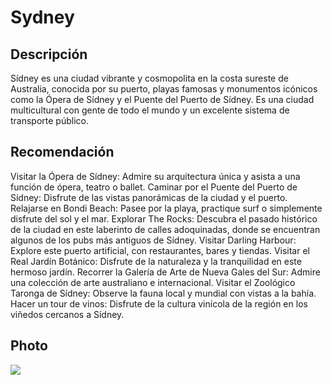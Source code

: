 # Sydney

## Descripción
Sídney es una ciudad vibrante y cosmopolita en la costa sureste de Australia, conocida por su puerto, playas famosas y monumentos icónicos como la Ópera de Sídney y el Puente del Puerto de Sídney. Es una ciudad multicultural con gente de todo el mundo y un excelente sistema de transporte público. 

## Recomendación
Visitar la Ópera de Sídney: Admire su arquitectura única y asista a una función de ópera, teatro o ballet. 
Caminar por el Puente del Puerto de Sídney: Disfrute de las vistas panorámicas de la ciudad y el puerto. 
Relajarse en Bondi Beach: Pasee por la playa, practique surf o simplemente disfrute del sol y el mar. 
Explorar The Rocks: Descubra el pasado histórico de la ciudad en este laberinto de calles adoquinadas, donde se encuentran algunos de los pubs más antiguos de Sídney. 
Visitar Darling Harbour: Explore este puerto artificial, con restaurantes, bares y tiendas. 
Visitar el Real Jardín Botánico: Disfrute de la naturaleza y la tranquilidad en este hermoso jardín. 
Recorrer la Galería de Arte de Nueva Gales del Sur: Admire una colección de arte australiano e internacional. 
Visitar el Zoológico Taronga de Sídney: Observe la fauna local y mundial con vistas a la bahía. 
Hacer un tour de vinos: Disfrute de la cultura vinícola de la región en los viñedos cercanos a Sídney. 

## Photo
![](https://encrypted-tbn0.gstatic.com/images?q=tbn:ANd9GcRpZ3RCS0KT1xgzoLJ9F2KB4K0hmjYfR_jMyw&s)

